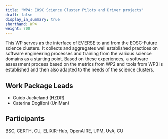 ```yaml
---
title: "WP4: EOSC Science Cluster Pilots and Driver projects"
draft: false
display_in_summary: true
shorthand: WP4
weight: 700
---
```


This WP serves as the interface of EVERSE to and from the EOSC-Future science clusters. It collects and aggregates well established practices on software engineering processes and training from the various science domains as a starting point. Based on these experiences, a software assessment process based on the metrics from WP2 and tools from WP3 is established and then also adapted to the needs of the science clusters.

## Work Package Leads

- Guido Juckeland (HZDR)
- Caterina Doglioni (UniMan)

## Participants

BSC, CERTH, CU, ELIXIR-Hub, OpenAIRE, UPM, UvA, CU
